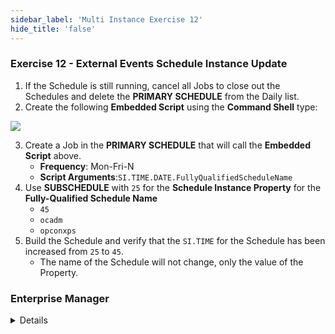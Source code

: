 ```yaml
---
sidebar_label: 'Multi Instance Exercise 12'
hide_title: 'false'
---
```


<head>
  <meta name="robots" content="noindex, nofollow" />
</head>

### Exercise 12 - External Events Schedule Instance Update

1.	If the Schedule is still running, cancel all Jobs to close out the Schedules and delete the **PRIMARY SCHEDULE** from the Daily list.
2.	Create the following **Embedded Script** using the **Command Shell** type:

![](../static/imgadvanced/propertyaddscript_MI_sm.png) 

3.	Create a Job in the **PRIMARY SCHEDULE** that will call the **Embedded Script** above.  
    * **Frequency**: Mon-Fri-N
    * **Script Arguments**:```SI.TIME.DATE.FullyQualifiedScheduleName```
4.	Use **SUBSCHEDULE** with ```25``` for the **Schedule Instance Property** for the **Fully-Qualified Schedule Name**
    * ```45```
    * ```ocadm```
    * ```opconxps```
5.	Build the Schedule and verify that the ```SI.TIME``` for the Schedule has been increased from ```25``` to ```45```.
    * The name of the Schedule will not change, only the value of the Property.


### Enterprise Manager

<details>

1.	If the Schedule is still running, cancel all Jobs to close out the Schedules and delete the **PRIMARY SCHEDULE** from the Daily list.
2.	Create the following **Embedded Script** using the **Command Shell** type:

![](../static/imgadvanced/ExternalEventUpdate.png)

3.	Create a Job in the **PRIMARY SCHEDULE** that will call the **Embedded Script** above.  
    * **Frequency**: Mon-Fri-N
    * **Script Arguments**:```SI.TIME.DATE.FullyQualifiedScheduleName```
4.	Use **SUBSCHEDULE** with ```25``` for the **Schedule Instance Property** for the **Fully-Qualified Schedule Name**
    * ```45```
    * ```ocadm```
    * ```opconxps```
5.	Build the Schedule and verify that the ```SI.TIME``` for the Schedule has been increased from ```25``` to ```45```.
    * The name of the Schedule will not change, only the value of the Property.

</details>
